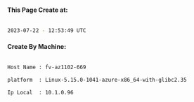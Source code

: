 
   
#### This Page Create at:

```bash

2023-07-22 - 12:53:49 UTC

```

#### Create By Machine:

```bash

Host Name : fv-az1102-669

platform  : Linux-5.15.0-1041-azure-x86_64-with-glibc2.35

Ip Local  : 10.1.0.96

```

